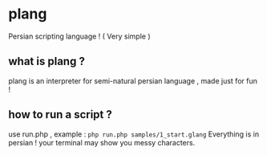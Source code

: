 # plang
Persian scripting language ! ( Very simple )
## what is plang ?
plang is an interpreter for semi-natural persian language , made just for fun !
## how to run a script ?
use run.php , example :
```php run.php samples/1_start.glang```
Everything is in persian ! your terminal may show you messy characters. 
